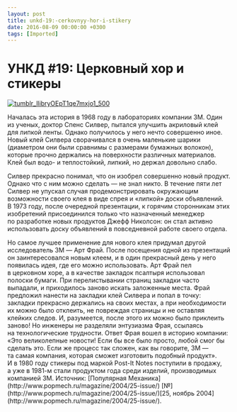 ```yaml
---
layout: post
title: unkd-19:-cerkovnyy-hor-i-stikery
date: 2016-08-09 00:00:00 +0300
tags: [Imported]
---
```

# УНКД #19: Церковный хор и стикеры

[![tumblr_llibryOEpT1qe7mxjo1_500](https://vlaim.s3.amazonaws.com/uploads/2016/08/tumblr_llibryOEpT1qe7mxjo1_500.jpg)](https://vlaim.s3.amazonaws.com/uploads/2016/08/tumblr_llibryOEpT1qe7mxjo1_500.jpg)

Началась эта история в 1968 году в лабораториях компании 3M. Один из ученых, доктор Спенс Силвер, пытался улучшить акриловый клей для липкой ленты. Однако получилось у него нечто совершенно иное. Новый клей Силвера сворачивался в очень маленькие шарики (диаметром они были сравнимы с размерами бумажных волокон), которые прочно держались на поверхности различных материалов. Клей был водо- и теплостойкий, липкий, но держал довольно слабо.

Силвер прекрасно понимал, что он изобрел совершенно новый продукт. Однако что с ним можно сделать — не знал никто. В течение пяти лет Силвер не упускал случая продемонстрировать окружающим возможности своего клея в виде спрея и «липкой» доски объявлений. В 1973 году, после очередной презентации, к горячим сторонникам этих изобретений присоединился только что назначенный менеджер по разработке новых продуктов Джефф Николсон: он стал активно использовать доску объявлений в повседневной работе своего отдела.

<div class="article-detail-cut-hidden">Но самое лучшее применение для нового клея придумал другой исследователь 3M — Арт Фрай. После посещения одной из презентаций он заинтересовался новым клеем, и в один прекрасный день у него появилась идея, где его можно использовать. Арт Фрай пел в церковном хоре, а в качестве закладок псалтыря использовал полоски бумаги. При перелистывании страниц закладки часто выпадали, и приходилось заново искать заложенные места. Фрай предложил нанести на закладки клей Силвера и попал в точку: закладки прекрасно держались на своих местах, а при необходимости их можно было отклеить, не повреждая страницы и не оставляя клейких следов. И, разумеется, после этого их можно было приклеить заново! Но инженеры не разделяли энтузиазма Фрая, ссылаясь на технологические трудности. Ответ Фрая вошел в историю компании: «Это великолепные новости! Если бы все было просто, любой смог бы сделать это. Если же процесс так сложен, как вы говорите, 3M — та самая компания, которая сможет изготовить подобный продукт». И в 1980 году стикеры под маркой Post-It Notes поступили в продажу, а уже в 1981-м стали продуктом года среди изделий, производимых компанией ЗМ. Источник: [Популярная Механика](http://www.popmech.ru/magazine/2004/25-issue/) [№](http://www.popmech.ru/magazine/2004/25-issue/)[25, ноябрь 2004](http://www.popmech.ru/magazine/2004/25-issue/).  </div>